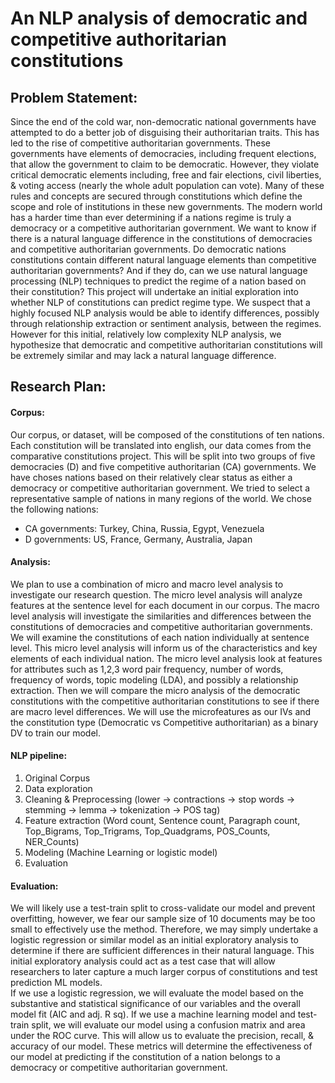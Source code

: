 # An NLP analysis of democratic and competitive authoritarian constitutions

## Problem Statement:
Since the end of the cold war, non-democratic national governments have attempted to do a better job of disguising their authoritarian traits. This has led to the rise of competitive authoritarian governments. These governments have elements of democracies, including frequent elections, that allow the government to claim to be democratic. However, they violate critical democratic elements including, free and fair elections, civil liberties, & voting access (nearly the whole adult population can vote). Many of these rules and concepts are secured through constitutions which define the scope and role of institutions in these new governments. The modern world has a harder time than ever determining if a nations regime is truly a democracy or a competitive authoritarian government. We want to know if there is a natural language difference in the constitutions of democracies and competitive authoritarian governments. Do democratic nations constitutions contain different natural language elements than competitive authoritarian governments? And if they do, can we use natural language processing (NLP) techniques to predict the regime of a nation based on their constitution? This project will undertake an initial exploration into whether NLP of constitutions can predict regime type. We suspect that a highly focused NLP analysis would be able to identify differences, possibly through relationship extraction or sentiment analysis, between the regimes. However for this initial, relatively low complexity NLP analysis, we hypothesize that democratic and competitive authoritarian constitutions will be extremely similar and may lack a natural language difference.

## Research Plan:
#### Corpus:
Our corpus, or dataset, will be composed of the constitutions of ten nations. Each constitution will be translated into english, our data comes from the comparative constitutions project. This will be split into two groups of five democracies (D) and five competitive authoritarian (CA) governments. We have choses nations based on their relatively clear status as either a democracy or competitive authoritarian government. We tried to select a representative sample of nations in many regions of the world. We chose the following nations: 
- CA governments: Turkey, China, Russia, Egypt, Venezuela
-	D governments: US, France, Germany, Australia, Japan

#### Analysis:
We plan to use a combination of micro and macro level analysis to investigate our research question. The micro level analysis will analyze features at the sentence level for each document in our corpus. The macro level analysis will investigate the similarities and differences between the constitutions of democracies and competitive authoritarian governments. 
We will examine the constitutions of each nation individually at sentence level. This micro level analysis will inform us of the characteristics and key elements of each individual nation. The micro level analysis look at features for attributes such as 1,2,3 word pair frequency, number of words, frequency of words, topic modeling (LDA), and possibly a relationship extraction.
Then we will compare the micro analysis of the democratic constitutions with the competitive authoritarian constitutions to see if there are macro level differences. We will use the microfeatures as our IVs and the constitution type (Democratic vs Competitive authoritarian) as a binary DV to train our model. 

#### NLP pipeline:
1. Original Corpus
2. Data exploration 
3. Cleaning & Preprocessing (lower -> contractions -> stop words -> stemming -> lemma -> tokenization -> POS tag)
5. Feature extraction (Word count, Sentence count, Paragraph count, Top_Bigrams, Top_Trigrams, Top_Quadgrams, POS_Counts, NER_Counts) 
6. Modeling (Machine Learning or logistic model)
7. Evaluation 

#### Evaluation:
We will likely use a test-train split to cross-validate our model and prevent overfitting, however, we fear our sample size of 10 documents may be too small to effectively use the method. Therefore, we may simply undertake a logistic regression or similar model as an initial exploratory analysis to determine if there are sufficient differences in their natural language. This initial exploratory analysis could act as a test case that will allow researchers to later capture a much larger corpus of constitutions and test prediction ML models.  
If we use a logistic regression, we will evaluate the model based on the substantive and statistical significance of our variables and the overall model fit (AIC and adj. R sq). If we use a machine learning model and test-train split, we will evaluate our model using a confusion matrix and area under the ROC curve. This will allow us to evaluate the precision, recall, & accuracy of our model. These metrics will determine the effectiveness of our model at predicting if the constitution of a nation belongs to a democracy or competitive authoritarian government. 




